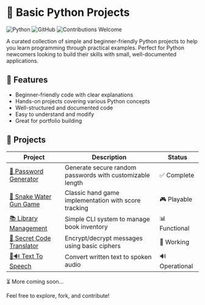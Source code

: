 # 🐍 Basic Python Projects

![Python](https://img.shields.io/badge/python-3670A0?style=for-the-badge&logo=python&logoColor=ffdd54)
![GitHub](https://img.shields.io/github/license/yourusername/basic-python-projects?style=for-the-badge)
![Contributions Welcome](https://img.shields.io/badge/contributions-welcome-brightgreen.svg?style=for-the-badge)

A curated collection of simple and beginner-friendly Python projects to help you learn programming through practical examples. Perfect for Python newcomers looking to build their skills with small, well-documented applications.

## 🌟 Features

- Beginner-friendly code with clear explanations
- Hands-on projects covering various Python concepts
- Well-structured and documented code
- Easy to understand and modify
- Great for portfolio building

## 🚀 Projects

| Project | Description | Status |
|---------|-------------|--------|
| [🔑 Password Generator](password-generator/) | Generate secure random passwords with customizable length | ✅ Complete |
| [🐍 Snake Water Gun Game](snake-water-gun/) | Classic hand game implementation with score tracking | 🎮 Playable |
| [📚 Library Management](library-management/) | Simple CLI system to manage book inventory | 📊 Functional |
| [🔐 Secret Code Translator](secret-code/) | Encrypt/decrypt messages using basic ciphers | 🔄 Working |
| [📝🔊 Text To Speech](text-to-speech/) | Convert written text to spoken audio | 🔊 Operational |
⏳ More coming soon...

Feel free to explore, fork, and contribute!
